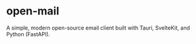# open-mail
 A simple, modern open-source email client built with Tauri, SvelteKit, and Python (FastAPI).
